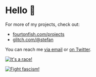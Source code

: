 # Hello 👋

For more of my projects, check out:

- [fourtonfish.com/projects](https://fourtonfish.com/projects/)
- [glitch.com/@stefan](https://glitch.com/@stefan)

You can reach me [via email](mailto:stefan@fourtonfish.com) or [on Twitter](https://twitter.com/fourtonfish).

[![It's a race!](https://fourtonfish.com/wp-content/uploads/2019/11/curl-race.gif)](https://fourtonfish.com/project/node-web-console/)


[![Fight fascism!](https://cdn.glitch.com/2249eb84-18cb-406f-a492-82a272962e6f%2Ffightfascismblack-2lines-220px.jpg)](https://fightfascism.glitch.me)

